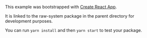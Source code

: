 This example was bootstrapped with [Create React App](https://github.com/facebook/create-react-app).

It is linked to the raw-system package in the parent directory for development purposes.

You can run `yarn install` and then `yarn start` to test your package.
